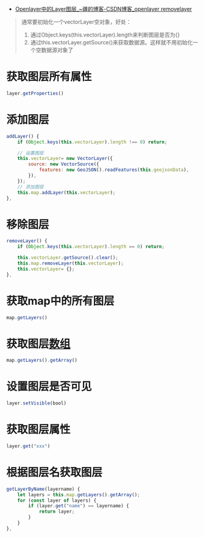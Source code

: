 - [Openlayer中的Layer图层_~疆的博客-CSDN博客_openlayer removelayer](https://blog.csdn.net/qq_40323256/article/details/120044512)

> 通常要初始化一个vectorLayer空对象，好处：
>
> 1. 通过Object.keys(this.vectorLayer).length来判断图层是否为{}
> 2. 通过this.vectorLayer.getSource()来获取数据源。这样就不用初始化一个空数据源对象了

# 获取图层所有属性

```javascript
layer.getProperties()
```

# 添加图层

```javascript
addLayer() {
    if (Object.keys(this.vectorLayer).length !== 0) return;

    // 设置图层
    this.vectorLayer= new VectorLayer({
        source: new VectorSource({
            features: new GeoJSON().readFeatures(this.geojsonData),
        }),
    });
    // 添加图层
    this.map.addLayer(this.vectorLayer);
},
```

# 移除图层

```javascript
removeLayer() {
    if (Object.keys(this.vectorLayer).length == 0) return;

    this.vectorLayer.getSource().clear();
    this.map.removeLayer(this.vectorLayer);
    this.vectorLayer= {};
},
```

# 获取map中的所有图层 

```javascript
map.getLayers()
```

# 获取图层[数组](https://so.csdn.net/so/search?q=数组&spm=1001.2101.3001.7020)

```javascript
map.getLayers().getArray()
```

# 设置图层是否可见

```javascript
layer.setVisible(bool)
```

# 获取图层属性

```javascript
layer.get("xxx")
```

# 根据图层名获取图层

```javascript
getLayerByName(layername) {
    let layers = this.map.getLayers().getArray();
    for (const layer of layers) {
        if (layer.get("name") == layername) {
            return layer;
        }
    }
},
```